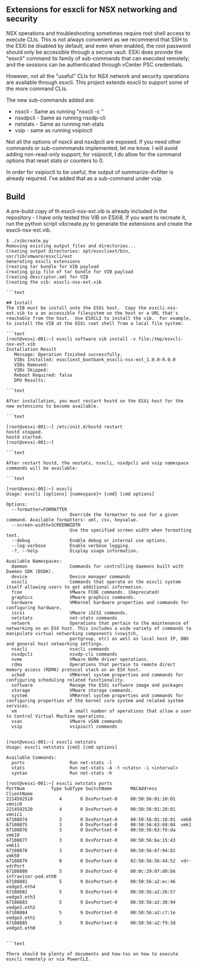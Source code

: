 ## Extensions for esxcli for NSX networking and security

NSX operations and troubleshooting sometimes require root shell access to execute CLIs.  This is not always convenient as we recommend that SSH to the ESXi be disabled by default; and even when enabled, the root password should only be accessible through a secure vault.  ESXi does provide the "esxcli" command its family of sub-commands that can executed remotely; and the sessions can be authenticated through vCenter PSC credentials. 

However, not all the "useful" CLIs for NSX network and security operations are available through esxcli.  This project extends esxcli to support some of the more command CLIs.

The new sub-commands added are:
 - nsxcli - Same as running "nsxcli -c <command>"
 - nsxdpcli - Same as running nsxdp-cli
 - netstats - Same as running net-stats
 - vsip - same as running vsipioctl

Not all the options of nsxcli and nsxdpcli are exposed.  If you need other commands or sub-commmands implemented, let me know.  I will avoid adding non-read-only support; for vsipioctl, I do allow for the command options that reset stats or counters to 0.

In order for vsipioctl to be useful, the output of summarize-dvfilter is already required.  I've added that as a sub-command under vsip.

## Build
A pre-build copy of th esxcli-nsx-ext.vib is already included in the repository - I have only tested this VIB on ESXi8.  If you want to recreate it, run the python script vibcreate.py to generate the extensions and create the esxcli-nsx-ext.vib.  

```text
$ ./vibcreate.py
Removing existing output files and directories...
Creating output directories: opt/esxcliext/bin, usr/lib/vmware/esxcli/ext
Generating esxcli extensions
Creating tar bundle for VIB payload
Creating gzip file of tar bundle for VIB payload
Creating descriptor.xml for VIB
Creating the vib: esxcli-nsx-ext.vib

```text

## Install
The VIB must be install onto the ESXi host.  Copy the esxcli-nsx-ext.vib to a an accessible filesystem on the host or a URL that's reachable from the host.  Use ESXCLI to install the vib.  For example, to install the VIB at the ESXi root shell from a local file system:

```text
[root@vesxi-001:~] esxcli software vib install -v file:/tmp/esxcli-nsx-ext.vib
Installation Result
   Message: Operation finished successfully.
   VIBs Installed: esxcliext_bootbank_esxcli-nsx-ext_1.0.0-0.0.0
   VIBs Removed:
   VIBs Skipped:
   Reboot Required: false
   DPU Results:

```text

After installation, you must restart hostd on the ESXi host for the new extensions to become available.

```text

[root@vesxi-001:~] /etc/init.d/hostd restart
hostd stopped.
hostd started.
[root@vesxi-001:~]

```text

After restart hostd, the nestats, nsxcli, nsxdpcli and vsip namespace commands will be available:

```text

[root@vesxi-001:~] esxcli
Usage: esxcli [options] {namespace}+ {cmd} [cmd options]

Options:
  --formatter=FORMATTER
                        Override the formatter to use for a given command. Available formatters: xml, csv, keyvalue.
  --screen-width=SCREENWIDTH
                        Use the specified screen width when formatting text.
  --debug               Enable debug or internal use options.
  --log-verbose         Enable verbose logging.
  -?, --help            Display usage information.

Available Namespaces:
  daemon                Commands for controlling daemons built with Daemon SDK (DSDK).
  device                Device manager commands
  esxcli                Commands that operate on the esxcli system itself allowing users to get additional information.
  fcoe                  VMware FCOE commands. (Deprecated)
  graphics              VMware graphics commands.
  hardware              VMKernel hardware properties and commands for configuring hardware.
  iscsi                 VMware iSCSI commands.
  netstats              net-stats commands
  network               Operations that pertain to the maintenance of networking on an ESX host. This includes a wide variety of commands to manipulate virtual networking components (vswitch,
                        portgroup, etc) as well as local host IP, DNS and general host networking settings.
  nsxcli                nsxcli commands
  nsxdpcli              nsxdp-cli commands
  nvme                  VMware NVMe driver operations.
  rdma                  Operations that pertain to remote direct memory access (RDMA) protocol stack on an ESX host.
  sched                 VMKernel system properties and commands for configuring scheduling related functionality.
  software              Manage the ESXi software image and packages
  storage               VMware storage commands.
  system                VMKernel system properties and commands for configuring properties of the kernel core system and related system services.
  vm                    A small number of operations that allow a user to Control Virtual Machine operations.
  vsan                  VMware vSAN commands
  vsip                  vsipioctl commands


[root@vesxi-001:~] esxcli netstats
Usage: esxcli netstats {cmd} [cmd options]

Available Commands:
  ports                 Run net-stats -l
  stats                 Run net-stats -A -t <stats> -i <interval>
  syntax                Run net-stats -h
  
[root@vesxi-001:~] esxcli netstats ports
PortNum          Type SubType SwitchName       MACAddress         ClientName
2214592518          4       0 DvsPortset-0     00:50:56:01:10:01  vmnic0
2214592520          4       0 DvsPortset-0     00:50:56:01:20:01  vmnic1
67108874            3       0 DvsPortset-0     00:50:56:01:10:01  vmk0
67108875            3       0 DvsPortset-0     00:50:56:63:68:04  vmk1
67108876            3       0 DvsPortset-0     00:50:56:63:f6:da  vmk10
67108877            3       0 DvsPortset-0     00:50:56:6a:15:43  vmk11
67108878            3       0 DvsPortset-0     00:50:56:67:94:82  vmk50
67108879            0       0 DvsPortset-0     02:50:56:56:44:52  vdr-vdrPort
67108880            5       9 DvsPortset-0     00:0c:29:07:d0:b6  infravisor-pod.eth0
67108881            5       9 DvsPortset-0     00:50:56:a2:ec:46  vedge3.eth4
67108882            5       9 DvsPortset-0     00:50:56:a2:26:57  vedge3.eth3
67108883            5       9 DvsPortset-0     00:50:56:a2:38:94  vedge3.eth2
67108884            5       9 DvsPortset-0     00:50:56:a2:c7:1e  vedge3.eth1
67108885            5       9 DvsPortset-0     00:50:56:a2:f9:3d  vedge3.eth0


```text

There should be plenty of documents and how-tos on how to execute esxcli remotely or via PowerCLI.

